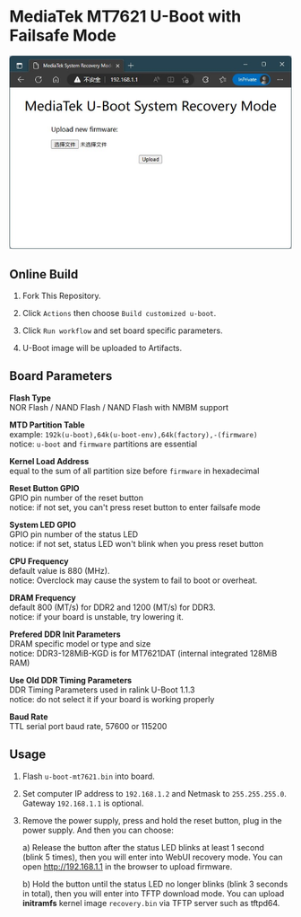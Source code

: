 # MediaTek MT7621 U-Boot with Failsafe Mode
![Web Recovery Page](WebRecovery.jpg)

## Online Build

1. Fork This Repository.

2. Click `Actions` then choose `Build customized u-boot`.

3. Click `Run workflow` and set board specific parameters.

4. U-Boot image will be uploaded to Artifacts.

## Board Parameters

**Flash Type**  
NOR Flash / NAND Flash / NAND Flash with NMBM support

**MTD Partition Table**  
example: `192k(u-boot),64k(u-boot-env),64k(factory),-(firmware)`  
notice: `u-boot` and `firmware` partitions are essential

**Kernel Load Address**  
equal to the sum of all partition size before `firmware` in hexadecimal

**Reset Button GPIO**  
GPIO pin number of the reset button  
notice: if not set, you can't press reset button to enter failsafe mode

**System LED GPIO**  
GPIO pin number of the status LED  
notice: if not set, status LED won't blink when you press reset button

**CPU Frequency**  
default value is 880 (MHz).  
notice: Overclock may cause the system to fail to boot or overheat.

**DRAM Frequency**  
default 800 (MT/s) for DDR2 and 1200 (MT/s) for DDR3.  
notice: if your board is unstable, try lowering it.

**Prefered DDR Init Parameters**  
DRAM specific model or type and size  
notice: DDR3-128MiB-KGD is for MT7621DAT (internal integrated 128MiB RAM)

**Use Old DDR Timing Parameters**  
DDR Timing Parameters used in ralink U-Boot 1.1.3  
notice: do not select it if your board is working properly

**Baud Rate**  
TTL serial port baud rate, 57600 or 115200

## Usage

1. Flash `u-boot-mt7621.bin` into board.

2. Set computer IP address to `192.168.1.2` and Netmask to `255.255.255.0`.  
   Gateway `192.168.1.1` is optional.

3. Remove the power supply, press and hold the reset button, plug in the  
   power supply. And then you can choose:

   a) Release the button after the status LED blinks at least 1 second  
   (blink 5 times), then you will enter into WebUI recovery mode. You can  
   open http://192.168.1.1 in the browser to upload firmware.

   b) Hold the button until the status LED no longer blinks (blink 3 seconds  
   in total), then you will enter into TFTP download mode. You can upload  
   **initramfs** kernel image `recovery.bin` via TFTP server such as tftpd64.

